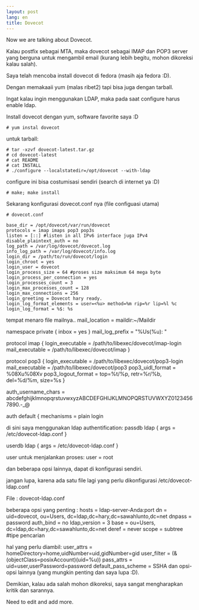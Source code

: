 ```yaml
---
layout: post
lang: en
title: Dovecot
---
```


Now we are talking about Dovecot.

<!-- more -->

Kalau postfix sebagai MTA, maka dovecot sebagai IMAP dan POP3 server yang berguna untuk mengambil email (kurang lebih begitu, mohon dikoreksi kalau salah).

Saya telah mencoba install dovecot di fedora (masih aja fedora :D).

Dengan memakaaii yum (malas ribet2) tapi bisa juga dengan tarball.

Ingat kalau ingin menggunakan LDAP, maka pada saat configure harus enable ldap.


Install dovecot dengan yum, software favorite saya :D

    # yum instal dovecot

untuk tarball:

    # tar -xzvf dovecot-latest.tar.gz
    # cd dovecot-latest
    # cat README
    # cat INSTALL
    # ./configure --localstatedir=/opt/dovecot --with-ldap

configure ini bisa costumisasi sendiri (search di internet ya :D)

    # make; make install

Sekarang konfigurasi dovecot.conf nya (file configuasi utama)

    # dovecot.conf

    base_dir = /opt/dovecot/var/run/dovecot
    protocols = imap imaps pop3 pop3s
    listen = [::] #listen in all IPv6 interface juga IPv4
    disable_plaintext_auth = no
    log_path = /var/log/dovecot/dovecot.log
    info_log_path = /var/log/dovecot/info.log
    login_dir = /path/to/run/dovecot/login
    login_chroot = yes
    login_user = dovecot
    login_process_size = 64 #proses size maksimum 64 mega byte
    login_process_per_connection = yes
    login_processes_count = 3
    login_max_processes_count = 128
    login_max_connections = 256
    login_greeting = Dovecot hary ready.
    login_log_format_elements = user=<%u> method=%m rip=%r lip=%l %c
    login_log_format = %$: %s

tempat menaro file mailnya..
    mail_location = maildir:~/Maildir

namespace private { inbox = yes }
mail_log_prefix = "%Us(%u): "

protocol imap {
login_executable = /path/to/libexec/dovecot/imap-login
mail_executable = /path/to/libexec/dovecot/imap
}

protocol pop3 {
login_executable = /path/to/libexec/dovecot/pop3-login
mail_executable = /path/to/libexec/dovecot/pop3
pop3_uidl_format = %08Xu%08Xv
pop3_logout_format = top=%t/%p, retr=%r/%b, del=%d/%m, size=%s
}

auth_username_chars = abcdefghijklmnopqrstuvwxyzABCDEFGHIJKLMNOPQRSTUVWXYZ01234567890.-_@

auth default {
mechanisms = plain login

di sini saya menggunakan ldap authentification:
passdb ldap {
args = /etc/dovecot-ldap.conf
}

userdb ldap {
args = /etc/dovecot-ldap.conf
}

user untuk menjalankan proses:
user = root

dan beberapa opsi lainnya, dapat di konfigurasi sendiri.

jangan lupa, karena ada satu file lagi yang perlu dikonfigurasi /etc/dovecot-ldap.conf

File : dovecot-ldap.conf

beberapa opsi yang penting :
hosts = ldap-server-Anda:port
dn = uid=dovecot, ou=Users, dc=ldap,dc=hary,dc=sawahlunto,dc=net
dnpass = password
auth_bind = no
ldap_version = 3
base = ou=Users, dc=ldap,dc=hary,dc=sawahlunto,dc=net
deref = never
scope = subtree #tipe pencarian

hal yang perlu diambil:
user_attrs = homeDirectory=home,uidNumber=uid,gidNumber=gid
user_filter = (&(objectClass=posixAccount)(uid=%u))
pass_attrs = uid=user,userPassword=password
default_pass_scheme = SSHA
dan opsi-opsi lainnya (yang mungkin penting dan saya lupa :D).

Demikian, kalau ada salah mohon dikoreksi, saya sangat mengharapkan kritik dan sarannya. 

Need to edit and add more.
